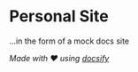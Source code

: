 # Personal Site

...in the form of a mock docs site

*Made with :heart: using [docsify](https://docsify.js.org/)*